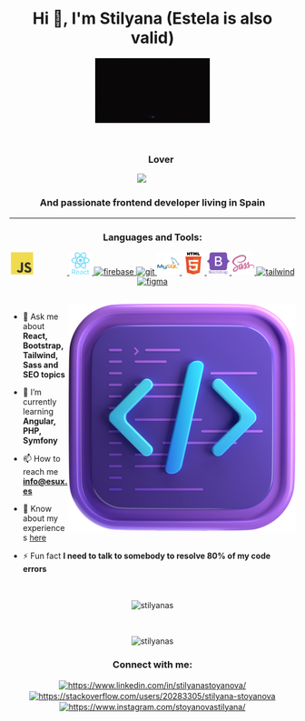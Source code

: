 <h1 align="center">Hi 👋, I'm Stilyana (Estela is also valid) </h1>
<p align="center">
<img src="https://github.com/StilyanaS/images/blob/main/coding-girl.gif" align="center" width="40%"/></p>
</br>
<h3 align="center"><a><img style="margin-bottom: -35px; margin-left: 10px;height: 30px;" src="https://readme-components.vercel.app/api?component=logo&logo=javascript&fill=linear-gradient%2862deg%2C%20%238EC5FC%200%25%2C%20%23E0C3FC%20100%25%29%3B%0A&text=false"/></a> Lover</h3>
</br>
<h3 align="center">And passionate frontend developer living in Spain </h3>
<hr>
<h3 align="center">Languages and Tools:</h3>
<p align="center"><a href="https://developer.mozilla.org/en-US/docs/Web/JavaScript" target="_blank" rel="noreferrer"> <img src="https://raw.githubusercontent.com/devicons/devicon/master/icons/javascript/javascript-original.svg" alt="javascript" width="40" height="40" style="padding-right:60px;"/> </a> <a href="https://reactjs.org/" target="_blank" rel="noreferrer"> <img src="https://raw.githubusercontent.com/devicons/devicon/master/icons/react/react-original-wordmark.svg" alt="react" width="40" height="40"/> </a><a href="https://firebase.google.com/" target="_blank" rel="noreferrer"> <img src="https://www.vectorlogo.zone/logos/firebase/firebase-icon.svg" alt="firebase" width="40" height="40"/> </a> <a href="https://git-scm.com/" target="_blank" rel="noreferrer"> <img src="https://www.vectorlogo.zone/logos/git-scm/git-scm-icon.svg" alt="git" width="40" height="40"/> </a> <a href="https://www.mysql.com/" target="_blank" rel="noreferrer"> <img src="https://raw.githubusercontent.com/devicons/devicon/master/icons/mysql/mysql-original-wordmark.svg" alt="mysql" width="40" height="40"/> </a>  <a href="https://www.w3.org/html/" target="_blank" rel="noreferrer"> <img src="https://raw.githubusercontent.com/devicons/devicon/master/icons/html5/html5-original-wordmark.svg" alt="html5" width="40" height="40"/> </a> <a href="https://getbootstrap.com" target="_blank" rel="noreferrer"> <img src="https://raw.githubusercontent.com/devicons/devicon/master/icons/bootstrap/bootstrap-plain-wordmark.svg" alt="bootstrap" width="40" height="40" /> </a>   <a href="https://sass-lang.com" target="_blank" rel="noreferrer"> <img src="https://raw.githubusercontent.com/devicons/devicon/master/icons/sass/sass-original.svg" alt="sass" width="40" height="40"/> </a> <a href="https://tailwindcss.com/" target="_blank" rel="noreferrer"> <img src="https://www.vectorlogo.zone/logos/tailwindcss/tailwindcss-icon.svg" alt="tailwind" width="40" height="40"/> </a><a href="https://www.figma.com/" target="_blank" rel="noreferrer"> <img src="https://www.vectorlogo.zone/logos/figma/figma-icon.svg" alt="figma" width="40" height="40"/> </a> </p>
</br>

<img src="https://github.com/StilyanaS/images/blob/main/coding-bullet.svg" align="right"/>

- 💬 Ask me about **React, Bootstrap, Tailwind, Sass and SEO topics**

- 🌱 I’m currently learning **Angular, PHP, Symfony**

- 📫 How to reach me **info@esux.es**

- 📄 Know about my experiences <a href="https://www.notion.so/Stilyana-Konstantinova-Stoyanova-58541825f1614fb290b6a5eb2634d4bc](https://www.notion.so/Stilyana-Konstantinova-Stoyanova-58541825f1614fb290b6a5eb2634d4bc">here</a>

- ⚡ Fun fact **I need to talk to somebody to resolve 80% of my code errors**
<br/>
<p align="center"><img align="center" src="https://github-readme-stats.vercel.app/api?username=stilyanas&show_icons=true&&theme=dracula" alt="stilyanas" /></p>
 
<br/>
<p align="center"><img align="center" src="https://github-readme-stats.vercel.app/api/top-langs/?username=stilyanas" alt="stilyanas" /></p>
<h3 align="center">Connect with me:</h3>
<p align="center">
<a href="https://linkedin.com/in/https://www.linkedin.com/in/stilyanastoyanova/" target="blank"><img align="center" src="https://raw.githubusercontent.com/rahuldkjain/github-profile-readme-generator/master/src/images/icons/Social/linked-in-alt.svg" alt="https://www.linkedin.com/in/stilyanastoyanova/" height="30" width="40" /></a>
<a href="https://stackoverflow.com/users/https://stackoverflow.com/users/20283305/stilyana-stoyanova" target="blank"><img align="center" src="https://raw.githubusercontent.com/rahuldkjain/github-profile-readme-generator/master/src/images/icons/Social/stack-overflow.svg" alt="https://stackoverflow.com/users/20283305/stilyana-stoyanova" height="30" width="40" /></a>
<a href="https://instagram.com/https://www.instagram.com/stoyanovastilyana/" target="blank"><img align="center" src="https://raw.githubusercontent.com/rahuldkjain/github-profile-readme-generator/master/src/images/icons/Social/instagram.svg" alt="https://www.instagram.com/stoyanovastilyana/" height="30" width="40" /></a>
</p>
